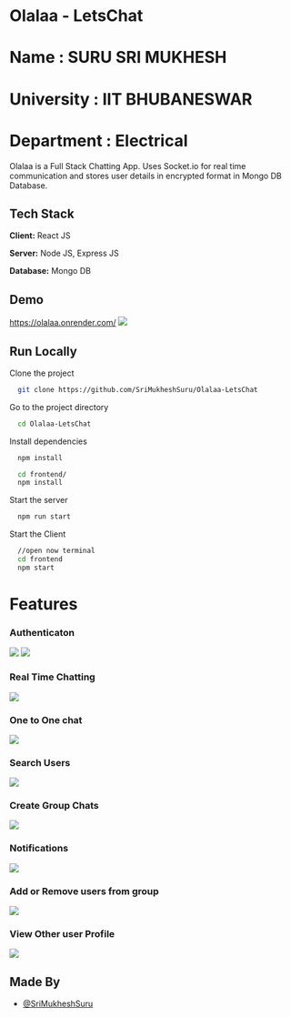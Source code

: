 # Olalaa - LetsChat

# Name : SURU SRI MUKHESH
# University : IIT BHUBANESWAR
# Department : Electrical


Olalaa is a Full Stack Chatting App.
Uses Socket.io for real time communication and stores user details in encrypted format in Mongo DB Database.
## Tech Stack

**Client:** React JS

**Server:** Node JS, Express JS

**Database:** Mongo DB
  
## Demo

https://olalaa.onrender.com/
![](https://github.com/SriMukheshSuru/Olalaa-LetsChat/blob/main/screenshots/Screenshot%20(522).png)

## Run Locally

Clone the project

```bash
  git clone https://github.com/SriMukheshSuru/Olalaa-LetsChat
```

Go to the project directory

```bash
  cd Olalaa-LetsChat
```

Install dependencies

```bash
  npm install
```

```bash
  cd frontend/
  npm install
```

Start the server

```bash
  npm run start
```
Start the Client

```bash
  //open now terminal
  cd frontend
  npm start
```

  
# Features 

### Authenticaton
![](https://github.com/SriMukheshSuru/Olalaa-LetsChat/blob/main/screenshots/Screenshot%20(524).png)
![](https://github.com/SriMukheshSuru/Olalaa-LetsChat/blob/main/screenshots/Screenshot%20(525).png)

### Real Time Chatting 
![](https://github.com/SriMukheshSuru/Olalaa-LetsChat/blob/main/screenshots/Screenshot%20(526).png)

### One to One chat
![](https://github.com/SriMukheshSuru/Olalaa-LetsChat/blob/main/screenshots/Screenshot%20(527).png)
### Search Users
![](https://github.com/SriMukheshSuru/Olalaa-LetsChat/blob/main/screenshots/Screenshot%20(528).png)
### Create Group Chats
![](https://github.com/SriMukheshSuru/Olalaa-LetsChat/blob/main/screenshots/Screenshot%20(529).png)
### Notifications 
![](https://github.com/SriMukheshSuru/Olalaa-LetsChat/blob/main/screenshots/Screenshot%20(530).png)

### Add or Remove users from group
![](https://github.com/SriMukheshSuru/Olalaa-LetsChat/blob/main/screenshots/Screenshot%20(531).png)
### View Other user Profile
![](https://github.com/SriMukheshSuru/Olalaa-LetsChat/blob/main/screenshots/Screenshot%20(532).png)
## Made By
- [@SriMukheshSuru](https://github.com/SriMukheshSuru)
